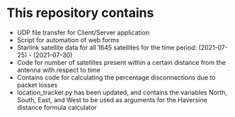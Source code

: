 # This repository contains
- UDP file transfer for Client/Server application
- Script for automation of web forms
- Starlink satellite data for all 1645 satellites for the time period: (2021-07-25) - (2021-07-30)
- Code for number of satellites present within a certain distance from the antenna with respect to time
- Contains code for calculating the percentage disconnections due to packet losses
- location_tracker.py has been updated, and contains the variables North, South, East, and West to be used as arguments for the Haversine distance formula calculator
